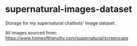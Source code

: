 # supernatural-images-dataset
Storage for my supernatural chatbots' image dataset.

All images sourced from: https://www.homeofthenutty.com/supernatural/screencaps
